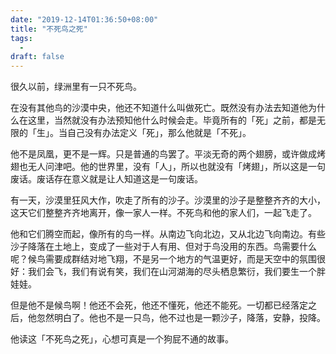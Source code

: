 ```yaml
---
date: "2019-12-14T01:36:50+08:00"
title: "不死鸟之死"
tags:
  -
draft: false
---
```


很久以前，绿洲里有一只不死鸟。

在没有其他鸟的沙漠中央，他还不知道什么叫做死亡。既然没有办法去知道他为什么在这里，当然就没有办法预知他什么时候会走。毕竟所有的「死」之前，都是无限的「生」。当自己没有办法定义「死」，那么他就是「不死」。

他不是凤凰，更不是一辉。只是普通的鸟罢了。平淡无奇的两个翅膀，或许做成烤翅也无人问津吧。他的世界里，没有「人」，所以也就没有「烤翅」，所以这是一句废话。废话存在意义就是让人知道这是一句废话。

有一天，沙漠里狂风大作，吹走了所有的沙子。沙漠里的沙子是整整齐齐的大小，这天它们整整齐齐地离开，像一家人一样。不死鸟和他的家人们，一起飞走了。

他和它们腾空而起，像所有的鸟一样。从南边飞向北边，又从北边飞向南边。有些沙子降落在土地上，变成了一些对于人有用、但对于鸟没用的东西。鸟需要什么呢？候鸟需要成群结对地飞翔，不是另一个地方的气温更好，而是天空中的氛围很好：我们会飞，我们有说有笑，我们在山河湖海的尽头栖息繁衍，我们要生一个胖娃娃。

但是他不是候鸟啊！他还不会死，他还不懂死，他还不能死。一切都已经落定之后，他忽然明白了。他也不是一只鸟，他不过也是一颗沙子，降落，安静，投降。

他读这「不死鸟之死」，心想可真是一个狗屁不通的故事。
